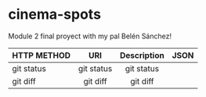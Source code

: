 # cinema-spots
Module 2 final proyect with my pal Belén Sánchez!


| HTTP METHOD  |      URI       | Description   | JSON |
| :---         |     :---:      |   :---:       | ---: |
| git status   | git status     | git status    |      |
| git diff     | git diff       | git diff      |      |
